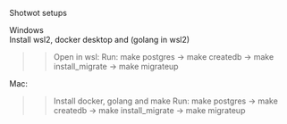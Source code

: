 Shotwot setups

Windows  
  Install wsl2, docker desktop and (golang in wsl2)
  >>Open in wsl:
    Run: make postgres -> make createdb -> make install_migrate -> make migrateup 


Mac:
  >>Install docker, golang and make
    Run: make postgres -> make createdb -> make install_migrate -> make migrateup
